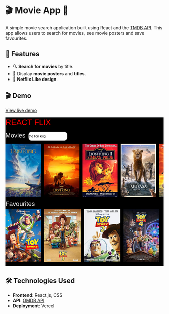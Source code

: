 # 🎬 **Movie App** 🍿

A simple movie search application built using React and the [TMDB API](https://www.themoviedb.org/). This app allows users to search for movies, see movie posters and save favourites.

## 🌟 Features
- 🔍 **Search for movies** by title.
- 🎥 Display **movie posters** and **titles**.
- 📱 **Netflix Like design**.

## 🎬 Demo
[View live demo](https://movie-app-rose-five.vercel.app/) 

![Demo](./src/assets/netflix.png)

## 🛠️ Technologies Used
- **Frontend**: React.js, CSS
- **API**: [OMDB API](https://www.omdbapi.com/)
- **Deployment**:  Vercel

